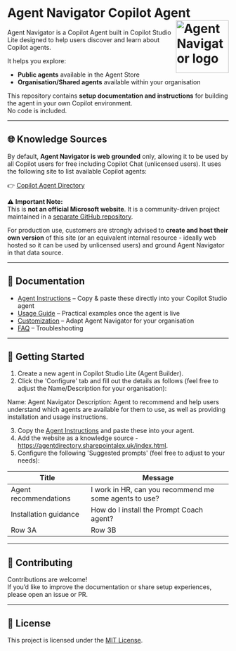 # Agent Navigator Copilot Agent <img align="right" src="assets/agent-navigator-logo.png" alt="Agent Navigator logo" width="120">
Agent Navigator is a Copilot Agent built in Copilot Studio Lite designed to help users discover and learn about Copilot agents.  

It helps you explore:
- **Public agents** available in the Agent Store
- **Organisation/Shared agents** available within your organisation

This repository contains **setup documentation and instructions** for building the agent in your own Copilot environment.  
No code is included.

---

## 🌐 Knowledge Sources

By default, **Agent Navigator is web grounded** only, allowing it to be used by all Copilot users for free including Copilot Chat (unlicensed users). 
It uses the following site to list available Copilot agents:

👉 [Copilot Agent Directory](https://agentdirectory.sharepointalex.uk/index.html)

⚠️ **Important Note:**  
This is **not an official Microsoft website**. It is a community-driven project maintained in a [separate GitHub repository](https://github.com/alexc-msft/copilot-agent-directory).  

For production use, customers are strongly advised to **create and host their own version** of this site (or an equivalent internal resource - ideally web hosted so it can be used by unlicensed users) and ground Agent Navigator in that data source.

---

## 📖 Documentation

- [Agent Instructions](docs/instructions.md) – Copy & paste these directly into your Copilot Studio agent
- [Usage Guide](docs/usage.md) – Practical examples once the agent is live
- [Customization](docs/customization.md) – Adapt Agent Navigator for your organisation
- [FAQ](docs/faq.md) – Troubleshooting

---

## 🚀 Getting Started

1. Create a new agent in Copilot Studio Lite (Agent Builder).
2. Click the 'Configure' tab and fill out the details as follows (feel free to adjust the Name/Description for your organisation):

Name: Agent Navigator
Description: Agent to recommend and help users understand which agents are available for them to use, as well as providing installation and usage instructions.

3. Copy the [Agent Instructions](docs/instructions.md) and paste these into your agent.
4. Add the website as a knowledge source - https://agentdirectory.sharepointalex.uk/index.html.
5. Configure the following 'Suggested prompts' (feel free to adjust to your needs):

| Title | Message |
|----------|----------|
| Agent recommendations   | I work in HR, can you recommend me some agents to use?  |
| Installation guidance   | How do I install the Prompt Coach agent?   |
| Row 3A   | Row 3B   |


---

## 🤝 Contributing

Contributions are welcome!  
If you’d like to improve the documentation or share setup experiences, please open an issue or PR.

---

## 📜 License

This project is licensed under the [MIT License](LICENSE).

